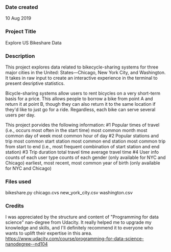 ### Date created
10 Aug 2019

### Project Title
Explore US Bikeshare Data

### Description
This project explores data related to bikecycle-sharing systems for three major cities in the United: States—Chicago, New York City, and Washington.  It takes in raw input to create an interactive experience in the terminal to present desriptive statistics.

Bicycle-sharing systems allow users to rent bicycles on a very short-term basis for a price. This allows people to borrow a bike from point A and return it at point B, though they can also return it to the same location if they'd like to just go for a ride. Regardless, each bike can serve several users per day.

This project porvides the following information:
#1 Popular times of travel (i.e., occurs most often in the start time)
    most common month
    most common day of week
    most common hour of day
#2 Popular stations and trip
    most common start station
    most common end station
    most common trip from start to end (i.e., most frequent combination of start station and end station)
#3 Trip duration
    total travel time
    average travel time
 #4 User info
    counts of each user type
    counts of each gender (only available for NYC and Chicago)
    earliest, most recent, most common year of birth (only available for NYC and Chicago)

### Files used
bikeshare.py
chicago.cvs
new_york_city.csv
washington.csv

### Credits
I was appreciated by the structure and content of "Programming for data science" nan-degree from Udacity. It really helped me to upgrade my knowledge and skills, and I'll definitely recommend it to everyone who wants to uplift their expertise in this area.
https://www.udacity.com/course/programming-for-data-science-nanodegree--nd104


